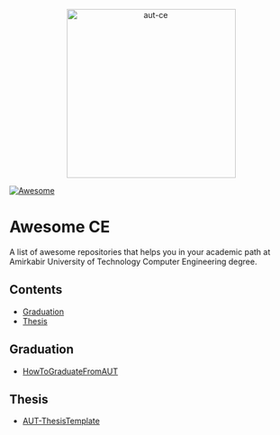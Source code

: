 <p align="center">
  <a href="https://ce.aut.ac.ir"><img
    src="https://github.com/aut-ce.png"
    width="300" height="300" border="0" alt="aut-ce"></a>
</p>

[![Awesome](https://awesome.re/badge-flat2.svg)](https://awesome.re)

# Awesome CE
A list of awesome repositories that helps you in your academic path at Amirkabir University of Technology Computer Engineering degree.

## Contents

- [Graduation](#Graduation)
- [Thesis](#Thesis)

## Graduation
- [HowToGraduateFromAUT](https://github.com/smahmadpanah/HowToGraduateFromAUT)

## Thesis
- [AUT-ThesisTemplate](https://github.com/nkhdiscovery/AUT-ThesisTemplate)
